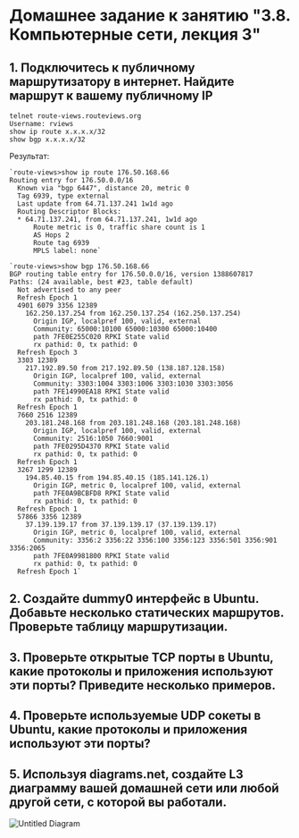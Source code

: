 # Домашнее задание к занятию "3.8. Компьютерные сети, лекция 3"

## 1. Подключитесь к публичному маршрутизатору в интернет. Найдите маршрут к вашему публичному IP
```
telnet route-views.routeviews.org
Username: rviews
show ip route x.x.x.x/32
show bgp x.x.x.x/32
```

Результат:

    `route-views>show ip route 176.50.168.66
    Routing entry for 176.50.0.0/16
      Known via "bgp 6447", distance 20, metric 0
      Tag 6939, type external
      Last update from 64.71.137.241 1w1d ago
      Routing Descriptor Blocks:
      * 64.71.137.241, from 64.71.137.241, 1w1d ago
          Route metric is 0, traffic share count is 1
          AS Hops 2
          Route tag 6939
          MPLS label: none`

    `route-views>show bgp 176.50.168.66
    BGP routing table entry for 176.50.0.0/16, version 1388607817
    Paths: (24 available, best #23, table default)
      Not advertised to any peer
      Refresh Epoch 1
      4901 6079 3356 12389
        162.250.137.254 from 162.250.137.254 (162.250.137.254)
          Origin IGP, localpref 100, valid, external
          Community: 65000:10100 65000:10300 65000:10400
          path 7FE0E255C020 RPKI State valid
          rx pathid: 0, tx pathid: 0
      Refresh Epoch 3
      3303 12389
        217.192.89.50 from 217.192.89.50 (138.187.128.158)
          Origin IGP, localpref 100, valid, external
          Community: 3303:1004 3303:1006 3303:1030 3303:3056
          path 7FE14990EA18 RPKI State valid
          rx pathid: 0, tx pathid: 0
      Refresh Epoch 1
      7660 2516 12389
        203.181.248.168 from 203.181.248.168 (203.181.248.168)
          Origin IGP, localpref 100, valid, external
          Community: 2516:1050 7660:9001
          path 7FE0295D4370 RPKI State valid
          rx pathid: 0, tx pathid: 0
      Refresh Epoch 1
      3267 1299 12389
        194.85.40.15 from 194.85.40.15 (185.141.126.1)
          Origin IGP, metric 0, localpref 100, valid, external
          path 7FE0A9BCBFD8 RPKI State valid
          rx pathid: 0, tx pathid: 0
      Refresh Epoch 1
      57866 3356 12389
        37.139.139.17 from 37.139.139.17 (37.139.139.17)
          Origin IGP, metric 0, localpref 100, valid, external
          Community: 3356:2 3356:22 3356:100 3356:123 3356:501 3356:901 3356:2065
          path 7FE0A9981800 RPKI State valid
          rx pathid: 0, tx pathid: 0
      Refresh Epoch 1`
## 2. Создайте dummy0 интерфейс в Ubuntu. Добавьте несколько статических маршрутов. Проверьте таблицу маршрутизации.

## 3. Проверьте открытые TCP порты в Ubuntu, какие протоколы и приложения используют эти порты? Приведите несколько примеров.

## 4. Проверьте используемые UDP сокеты в Ubuntu, какие протоколы и приложения используют эти порты?

## 5. Используя diagrams.net, создайте L3 диаграмму вашей домашней сети или любой другой сети, с которой вы работали. 
![Untitled Diagram](https://user-images.githubusercontent.com/92984527/145182757-5280b09c-caf7-4913-b77c-cf2c703ee1e5.jpg)
